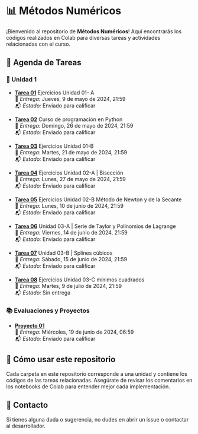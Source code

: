 # 📊 Métodos Numéricos

¡Bienvenido al repositorio de **Métodos Numéricos**! Aquí encontrarás los códigos realizados en Colab para diversas tareas y actividades relacionadas con el curso.

## 📅 Agenda de Tareas

### 🧩 Unidad 1

- **[Tarea 01](Tareas/Tarea_01.ipynb)** Ejercicios Unidad 01- A  
  📅 *Entrega:* Jueves, 9 de mayo de 2024, 21:59  
  📬 *Estado:* Enviado para calificar

- **[Tarea 02]()** Curso de programación en Python  
  📅 *Entrega:* Domingo, 26 de mayo de 2024, 21:59  
  📬 *Estado:* Enviado para calificar

- **[Tarea 03](Tareas/Tarea_03.ipynb)** Ejercicios Unidad 01-B  
  📅 *Entrega:* Martes, 21 de mayo de 2024, 21:59  
  📬 *Estado:* Enviado para calificar

- **[Tarea 04](Tareas/Tarea_04.ipynb)** Ejercicios Unidad 02-A | Bisección  
  📅 *Entrega:* Lunes, 27 de mayo de 2024, 21:59  
  📬 *Estado:* Enviado para calificar

- **[Tarea 05](Tareas/Tarea_05.ipynb)** Ejercicios Unidad 02-B Método de Newton y de la Secante  
  📅 *Entrega:* Lunes, 10 de junio de 2024, 21:59  
  📬 *Estado:* Enviado para calificar

- **[Tarea 06](Tareas/Tarea_06.ipynb)** Unidad 03-A | Serie de Taylor y Polinomios de Lagrange  
  📅 *Entrega:* Viernes, 14 de junio de 2024, 21:59  
  📬 *Estado:* Enviado para calificar

- **[Tarea 07](Tareas/Tarea_07.ipynb)** Unidad 03-B | Splines cúbicos  
  📅 *Entrega:* Sábado, 15 de junio de 2024, 21:59  
  📬 *Estado:* Enviado para calificar

- **[Tarea 08]()** Ejercicios Unidad 03-C mínimos cuadrados  
  📅 *Entrega:* Martes, 9 de julio de 2024, 21:59  
  📬 *Estado:* Sin entrega

### 📚 Evaluaciones y Proyectos
- **[Proyecto 01](https://github.com/Andro2k/Proyecto-Metodos-Numericos)**  
  📅 *Entrega:* Miércoles, 19 de junio de 2024, 06:59  
  📬 *Estado:* Enviado para calificar

## 🚀 Cómo usar este repositorio

Cada carpeta en este repositorio corresponde a una unidad y contiene los códigos de las tareas relacionadas. Asegúrate de revisar los comentarios en los notebooks de Colab para entender mejor cada implementación.

## 📧 Contacto

Si tienes alguna duda o sugerencia, no dudes en abrir un issue o contactar al desarrollador.
